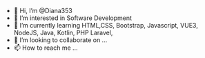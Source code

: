 - 👋 Hi, I’m @Diana353
- 👀 I’m interested in Software Development
- 🌱 I’m currently learning HTML,CSS, Bootstrap, Javascript, VUE3, NodeJS, Java, Kotlin, PHP Laravel,
- 💞️ I’m looking to collaborate on ...
- 📫 How to reach me ...

<!---
Diana353/Diana353 is a ✨ special ✨ repository because its `README.md` (this file) appears on your GitHub profile.
You can click the Preview link to take a look at your changes.
--->
